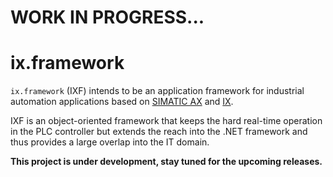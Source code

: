 # WORK IN PROGRESS...

# ix.framework

`ix.framework` (IXF) intends to be an application framework for industrial automation applications based on [SIMATIC AX](https://simatic-ax.siemens.io) and [IX](https://github.com/ix-ax/ix).

IXF is an object-oriented framework that keeps the hard real-time operation in the PLC controller but extends the reach into the .NET framework and thus provides a large overlap into the IT domain.

**This project is under development, stay tuned for the upcoming releases.**


